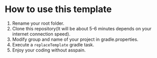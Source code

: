 # How to use this template
1. Rename your root folder.
2. Clone this repository(It will be about 5-6 minutes depends on your internet connection speed).
3. Modify group and name of your project in gradle.properties.
4. Execute a `replaceTemplate` gradle task.
5. Enjoy your coding without asspain.
